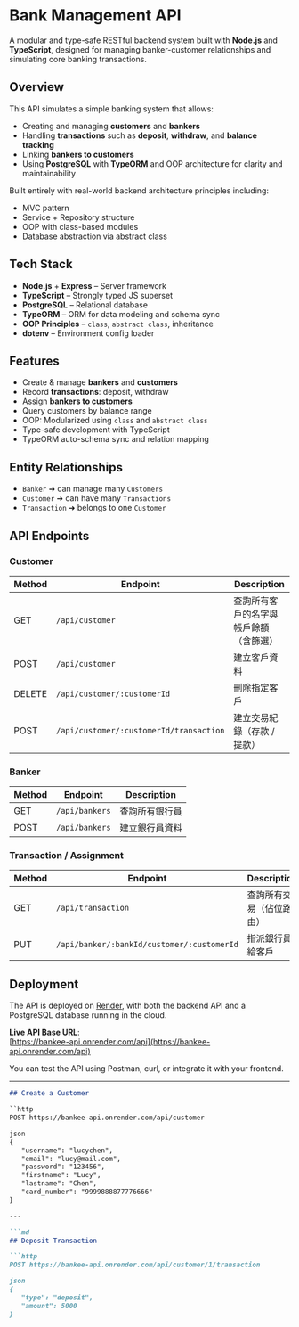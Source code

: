 # Bank Management API

A modular and type-safe RESTful backend system built with **Node.js** and **TypeScript**, designed for managing banker-customer relationships and simulating core banking transactions.

## Overview

This API simulates a simple banking system that allows:
- Creating and managing **customers** and **bankers**
- Handling **transactions** such as **deposit**, **withdraw**, and **balance tracking**
- Linking **bankers to customers**
- Using **PostgreSQL** with **TypeORM** and OOP architecture for clarity and maintainability

Built entirely with real-world backend architecture principles including:
- MVC pattern  
- Service + Repository structure  
- OOP with class-based modules  
- Database abstraction via abstract class

## Tech Stack

- **Node.js** + **Express** – Server framework
- **TypeScript** – Strongly typed JS superset
- **PostgreSQL** – Relational database
- **TypeORM** – ORM for data modeling and schema sync
- **OOP Principles** – `class`, `abstract class`, inheritance
- **dotenv** – Environment config loader

## Features

- Create & manage **bankers** and **customers**
- Record **transactions**: deposit, withdraw
- Assign **bankers to customers**
- Query customers by balance range
- OOP: Modularized using `class` and `abstract class`
- Type-safe development with TypeScript
- TypeORM auto-schema sync and relation mapping

##  Entity Relationships

- `Banker` ➜ can manage many `Customers`
- `Customer` ➜ can have many `Transactions`
- `Transaction` ➜ belongs to one `Customer`

## API Endpoints

### Customer

| Method | Endpoint                                 | Description                            |
|--------|------------------------------------------|----------------------------------------|
| GET    | `/api/customer`                          | 查詢所有客戶的名字與帳戶餘額（含篩選）  |
| POST   | `/api/customer`                          | 建立客戶資料                            |
| DELETE | `/api/customer/:customerId`              | 刪除指定客戶                            |
| POST   | `/api/customer/:customerId/transaction`  | 建立交易紀錄（存款 / 提款）             |

### Banker

| Method | Endpoint        | Description        |
|--------|-----------------|--------------------|
| GET    | `/api/bankers`  | 查詢所有銀行員     |
| POST   | `/api/bankers`  | 建立銀行員資料     |

### Transaction / Assignment

| Method | Endpoint                                           | Description                           |
|--------|----------------------------------------------------|---------------------------------------|
| GET    | `/api/transaction`                                 | 查詢所有交易（佔位路由）               |
| PUT    | `/api/banker/:bankId/customer/:customerId`         | 指派銀行員給客戶                     |

## Deployment

The API is deployed on [Render](https://render.com), with both the backend API and a PostgreSQL database running in the cloud.

**Live API Base URL**:  
[https://bankee-api.onrender.com/api](https://bankee-api.onrender.com/api)

You can test the API using Postman, curl, or integrate it with your frontend.

---

```md
## Create a Customer

``http
POST https://bankee-api.onrender.com/api/customer

json
{
   "username": "lucychen",
   "email": "lucy@mail.com",
   "password": "123456",
   "firstname": "Lucy",
   "lastname": "Chen",
   "card_number": "9999888877776666"
}

---

```md
## Deposit Transaction

```http  
POST https://bankee-api.onrender.com/api/customer/1/transaction

json
{
   "type": "deposit",
   "amount": 5000
}




